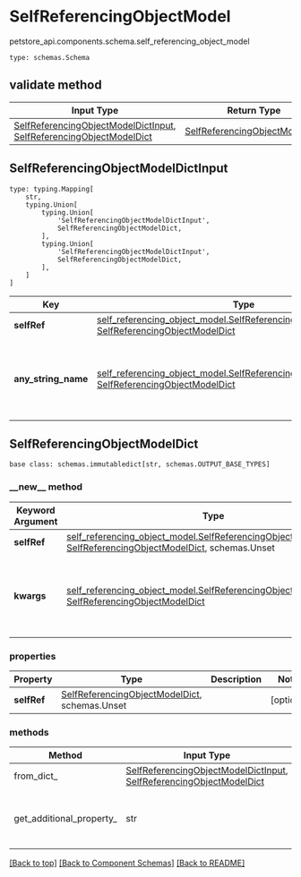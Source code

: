# SelfReferencingObjectModel
petstore_api.components.schema.self_referencing_object_model
```
type: schemas.Schema
```

## validate method
Input Type | Return Type | Notes
------------ | ------------- | -------------
[SelfReferencingObjectModelDictInput](#selfreferencingobjectmodeldictinput), [SelfReferencingObjectModelDict](#selfreferencingobjectmodeldict) | [SelfReferencingObjectModelDict](#selfreferencingobjectmodeldict) |

## SelfReferencingObjectModelDictInput
```
type: typing.Mapping[
    str,
    typing.Union[
        typing.Union[
            'SelfReferencingObjectModelDictInput',
            SelfReferencingObjectModelDict,
        ],
        typing.Union[
            'SelfReferencingObjectModelDictInput',
            SelfReferencingObjectModelDict,
        ],
    ]
]
```
Key | Type |  Description | Notes
------------ | ------------- | ------------- | -------------
**selfRef** | [self_referencing_object_model.SelfReferencingObjectModelDictInput](../../components/schema/self_referencing_object_model.md#selfreferencingobjectmodeldictinput), [SelfReferencingObjectModelDict](#selfreferencingobjectmodeldict) |  | [optional]
**any_string_name** | [self_referencing_object_model.SelfReferencingObjectModelDictInput](../../components/schema/self_referencing_object_model.md#selfreferencingobjectmodeldictinput), [SelfReferencingObjectModelDict](#selfreferencingobjectmodeldict) | any string name can be used but the value must be the correct type | [optional]

## SelfReferencingObjectModelDict
```
base class: schemas.immutabledict[str, schemas.OUTPUT_BASE_TYPES]

```
### &lowbar;&lowbar;new&lowbar;&lowbar; method
Keyword Argument | Type | Description | Notes
---------------- | ---- | ----------- | -----
**selfRef** | [self_referencing_object_model.SelfReferencingObjectModelDictInput](../../components/schema/self_referencing_object_model.md#selfreferencingobjectmodeldictinput), [SelfReferencingObjectModelDict](#selfreferencingobjectmodeldict), schemas.Unset |  | [optional]
**kwargs** | [self_referencing_object_model.SelfReferencingObjectModelDictInput](../../components/schema/self_referencing_object_model.md#selfreferencingobjectmodeldictinput), [SelfReferencingObjectModelDict](#selfreferencingobjectmodeldict) | any string name can be used but the value must be the correct type | [optional] typed value is accessed with the get_additional_property_ method

### properties
Property | Type | Description | Notes
-------- | ---- | ----------- | -----
**selfRef** | [SelfReferencingObjectModelDict](#selfreferencingobjectmodeldict), schemas.Unset |  | [optional]

### methods
Method | Input Type | Return Type | Notes
------ | ---------- | ----------- | ------
from_dict_ | [SelfReferencingObjectModelDictInput](#selfreferencingobjectmodeldictinput), [SelfReferencingObjectModelDict](#selfreferencingobjectmodeldict) | [SelfReferencingObjectModelDict](#selfreferencingobjectmodeldict) | a constructor
get_additional_property_ | str | [SelfReferencingObjectModelDict](#selfreferencingobjectmodeldict), schemas.Unset | provides type safety for additional properties

[[Back to top]](#top) [[Back to Component Schemas]](../../../README.md#Component-Schemas) [[Back to README]](../../../README.md)
